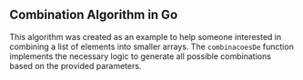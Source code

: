 ## Combination Algorithm in Go

This algorithm was created as an example to help someone interested in combining a list of elements into smaller arrays. The `combinacoesDe` function implements the necessary logic to generate all possible combinations based on the provided parameters.
